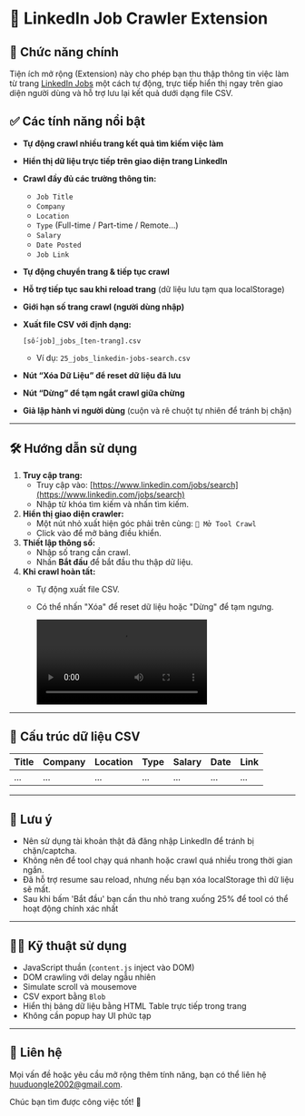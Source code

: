 # 📘 LinkedIn Job Crawler Extension

## 🚀 Chức năng chính

Tiện ích mở rộng (Extension) này cho phép bạn thu thập thông tin việc làm từ trang [LinkedIn Jobs](https://www.linkedin.com/jobs/) một cách tự động, trực tiếp hiển thị ngay trên giao diện người dùng và hỗ trợ lưu lại kết quả dưới dạng file CSV.

## ✅ Các tính năng nổi bật

* **Tự động crawl nhiều trang kết quả tìm kiếm việc làm**
* **Hiển thị dữ liệu trực tiếp trên giao diện trang LinkedIn**
* **Crawl đầy đủ các trường thông tin:**

  * `Job Title`
  * `Company`
  * `Location`
  * `Type` (Full-time / Part-time / Remote...)
  * `Salary`
  * `Date Posted`
  * `Job Link`
* **Tự động chuyển trang & tiếp tục crawl**
* **Hỗ trợ tiếp tục sau khi reload trang** (dữ liệu lưu tạm qua localStorage)
* **Giới hạn số trang crawl (người dùng nhập)**
* **Xuất file CSV với định dạng:**

  ```
  [số-job]_jobs_[ten-trang].csv
  ```

  * Ví dụ: `25_jobs_linkedin-jobs-search.csv`
* **Nút “Xóa Dữ Liệu” để reset dữ liệu đã lưu**
* **Nút “Dừng” để tạm ngắt crawl giữa chừng**
* **Giả lập hành vi người dùng** (cuộn và rê chuột tự nhiên để tránh bị chặn)

---

## 🛠 Hướng dẫn sử dụng

1. **Truy cập trang:**
   * Truy cập vào: [https://www.linkedin.com/jobs/search](https://www.linkedin.com/jobs/search)
   * Nhập từ khóa tìm kiếm và nhấn tìm kiếm.
2. **Hiển thị giao diện crawler:**
   * Một nút nhỏ xuất hiện góc phải trên cùng: `🧰 Mở Tool Crawl`
   * Click vào để mở bảng điều khiển.
3. **Thiết lập thông số:**
   * Nhập số trang cần crawl.
   * Nhấn **Bắt đầu** để bắt đầu thu thập dữ liệu.
4. **Khi crawl hoàn tất:**
   * Tự động xuất file CSV.
   * Có thể nhấn "Xóa" để reset dữ liệu hoặc "Dừng" để tạm ngưng.

     ![1752546314560](image/README/1752546314560.mp4)

---

## 📂 Cấu trúc dữ liệu CSV

| Title | Company | Location | Type | Salary | Date | Link |
| ----- | ------- | -------- | ---- | ------ | ---- | ---- |
| ...   | ...     | ...      | ...  | ...    | ...  | ...  |

---

## 📌 Lưu ý

* Nên sử dụng tài khoản thật đã đăng nhập LinkedIn để tránh bị chặn/captcha.
* Không nên để tool chạy quá nhanh hoặc crawl quá nhiều trong thời gian ngắn.
* Đã hỗ trợ resume sau reload, nhưng nếu bạn xóa localStorage thì dữ liệu sẽ mất.
* Sau khi bấm 'Bắt đầu' bạn cần thu nhỏ trang xuống 25% để tool có thể hoạt động chính xác nhất

---

## 🧑‍💻 Kỹ thuật sử dụng

* JavaScript thuần (`content.js` inject vào DOM)
* DOM crawling với delay ngẫu nhiên
* Simulate scroll và mousemove
* CSV export bằng `Blob`
* Hiển thị bảng dữ liệu bằng HTML Table trực tiếp trong trang
* Không cần popup hay UI phức tạp

---

## 📧 Liên hệ

Mọi vấn đề hoặc yêu cầu mở rộng thêm tính năng, bạn có thể liên hệ [huuduongle2002@gmail.com](huuduongle2002@gmail.com).

Chúc bạn tìm được công việc tốt! 🚀
